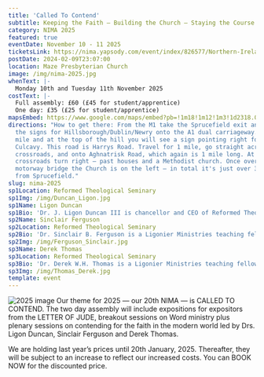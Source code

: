 ```yaml
---
title: 'Called To Contend'
subtitle: Keeping the Faith – Building the Church – Staying the Course
category: NIMA 2025
featured: true
eventDate: November 10 - 11 2025
ticketsLink: https://nima.yapsody.com/event/index/826577/Northern-Ireland-Ministry-Assembly-2025
postDate: 2024-02-09T23:07:00
location: Maze Presbyterian Church
image: /img/nima-2025.jpg
whenText: |-
  Monday 10th and Tuesday 11th November 2025
costText: |-
  Full assembly: £60 (£45 for student/apprentice) 
  One day: £35 (£25 for student/apprentice)
mapsEmbed: https://www.google.com/maps/embed?pb=!1m18!1m12!1m3!1d2318.0010047523247!2d-6.117361399999999!3d54.480564099999995!2m3!1f0!2f0!3f0!3m2!1i1024!2i768!4f13.1!3m3!1m2!1s0x486103191e37a8d1%3A0x2af07ebaec4c8898!2sMaze%20Presbyterian%20Church!5e0!3m2!1sen!2suk!4v1628795706431!5m2!1sen!2suk
directions: "How to get there: From the M1 take the Sprucefield exit and follow
  the signs for Hillsborough/Dublin/Newry onto the A1 dual carriageway. After 1
  mile and at the top of the hill you will see a sign pointing right for
  Culcavy. This road is Harrys Road. Travel for 1 mile, go straight across the
  crossroads, and onto Aghnatrisk Road, which again is 1 mile long. At this
  crossroads turn right – past houses and a Methodist church. Once over the
  motorway bridge the Church is on the left – in total it's just over 3 miles
  from Sprucefield."
slug: nima-2025
sp1Location: Reformed Theological Seminary
sp1Img: /img/Duncan_Ligon.jpg
sp1Name: Ligon Duncan
sp1Bio: 'Dr. J. Ligon Duncan III is chancellor and CEO of Reformed Theological Seminary, where he is also the John E. Richards Professor of Systematic and Historical Theology. Dr. Duncan has written, edited, and contributed to several books including Preaching the Cross, Women’s Ministry in the Local Church, Should We Leave Our Churches?, and Fear Not!'
sp2Name: Sinclair Ferguson
sp2Location: Reformed Theological Seminary
sp2Bio: 'Dr. Sinclair B. Ferguson is a Ligonier Ministries teaching fellow, vice-chairman of Ligonier Ministries, and Chancellor’s Professor of Systematic Theology at Reformed Theological Seminary. He is author of many books, including The Whole Christ, Maturity, and Devoted to God’s Church. Dr. Ferguson is also host of the podcast Things Unseen.'
sp2Img: /img/Ferguson_Sinclair.jpg
sp3Name: Derek Thomas
sp3Location: Reformed Theological Seminary
sp3Bio: 'Dr. Derek W.H. Thomas is a Ligonier Ministries teaching fellow and Chancellor’s Professor of Systematic and Pastoral Theology at Reformed Theological Seminary. He is author of many books, including Heaven on Earth, Strength for the Weary, and Let Us Worship God.'
sp3Img: /img/Thomas_Derek.jpg
template: event
---
```


![2025 image](/img/CalledToContend_25.jpg)
Our theme for 2025 — our 20th NIMA — is CALLED TO CONTEND. The two day assembly will include expositions for expositors from the LETTER OF JUDE, breakout sessions on Word ministry plus plenary sessions on contending for the faith in the modern world led by Drs. Ligon Duncan, Sinclair Ferguson and Derek Thomas.

We are holding last year’s prices until 20th January, 2025. Thereafter, they will be subject to an increase to reflect our increased costs. You can BOOK NOW for the discounted price.
